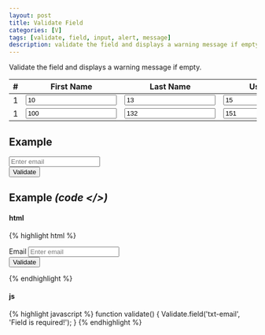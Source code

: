 ```yaml
---
layout: post
title: Validate Field
categories: [V]
tags: [validate, field, input, alert, message]
description: validate the field and displays a warning message if empty.
---
```


Validate the field and displays a warning message if empty.

<table id="table-pessoas" class="table">
  <thead>
    <tr>
      <th>#</th>
      <th>First Name</th>
      <th>Last Name</th>
      <th>Username</th>
    </tr>
  </thead>
  <tbody>
    <tr>
      <td>1</td>
      <td><input type="text" value="10"></td>
      <td><input type="text" value="13"></td>
      <td><input type="text" value="15"></td>
    </tr>
    <tr>
      <td>1</td>
      <td><input type="text" value="100"></td>
      <td><input type="text" value="132"></td>
      <td><input type="text" value="151"></td>
    </tr>
  </tbody>
</table>

## Example

<form class="form-inline" role="form" >
  <div class="form-group">
    <input type="email" class="form-control" id="txt-email" name="txt-email" placeholder="Enter email" >
  </div>
  <button type="button" class="btn btn-default" onclick="javascript:validate()" >Validate</button>
</form>

<script>
  function validate() {
    Validate.field('txt-email', 'Field is required!');
  }
</script>

## Example <i>(code </>)</i>

#### html

{% highlight html %}
<form class="form-inline" role="form" >
  <div class="form-group">
    <label for="txt-email" >Email</label>
    <input type="email" class="form-control" id="txt-email" name="txt-email" placeholder="Enter email" >
  </div>
  <button type="button" class="btn btn-default" onclick="javascript:validate()" >Validate</button>
</form>
{% endhighlight %}

#### js

{% highlight javascript %}
function validate() {
  Validate.field('txt-email', 'Field is required!');
}
{% endhighlight %}
